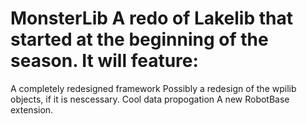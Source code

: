 # MonsterLib A redo of Lakelib that started at the beginning of the season. It will feature:
A completely redesigned framework
Possibly a redesign of the wpilib objects, if it is nescessary. 
Cool data propogation
A new RobotBase extension.
